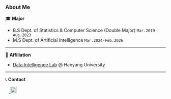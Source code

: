 ### About Me
🎓 **Major**
- B.S Dept. of Statistics & Computer Science (Double Major) ```Mar.2019-Aug.2023```
- M.S Dept. of Artificial Intelligence ```Mar.2024-Feb.2026```

---

🏢 **Affiliation**
 - [Data Intelligence Lab](https://dilab.hanyang.ac.kr/index.html) @ Hanyang University 

---

 📞 **Contact**
<p align="left">
  &nbsp;&nbsp;&nbsp;<a href="mailto:ekgp7812@gmail.com">
    <img 
      src="https://img.shields.io/badge/Gmail-D14836?style=for-the-badge&logo=gmail&logoColor=white" 
      alt="Gmail"
      height="20"
    />
  </a>
</p>




